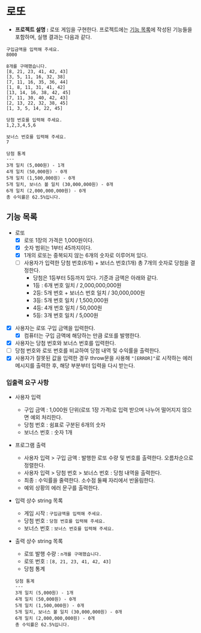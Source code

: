 # 로또

- **프로젝트 설명 :** 로또 게임을 구현한다. 프로젝트에는 [기능 목록](#기능-목록)에 작성된 기능들을 포함하며, 실행 결과는 다음과 같다.

```
구입금액을 입력해 주세요.
8000

8개를 구매했습니다.
[8, 21, 23, 41, 42, 43]
[3, 5, 11, 16, 32, 38]
[7, 11, 16, 35, 36, 44]
[1, 8, 11, 31, 41, 42]
[13, 14, 16, 38, 42, 45]
[7, 11, 30, 40, 42, 43]
[2, 13, 22, 32, 38, 45]
[1, 3, 5, 14, 22, 45]

당첨 번호를 입력해 주세요.
1,2,3,4,5,6

보너스 번호를 입력해 주세요.
7

당첨 통계
---
3개 일치 (5,000원) - 1개
4개 일치 (50,000원) - 0개
5개 일치 (1,500,000원) - 0개
5개 일치, 보너스 볼 일치 (30,000,000원) - 0개
6개 일치 (2,000,000,000원) - 0개
총 수익률은 62.5%입니다.
```

## 기능 목록

- 로또
  - [x] 로또 1장의 가격은 1,000원이다.
  - [x] 숫자 범위는 1부터 45까지이다.
  - [x] 1개의 로또는 중복되지 않는 6개의 숫자로 이루어져 있다.
  - [ ] 사용자가 입력한 당첨 번호(6개) + 보너스 번호(1개) 총 7개의 숫자로 당첨을 결정한다.
    - 당첨은 1등부터 5등까지 있다. 기준과 금액은 아래와 같다.
    - 1등 : 6개 번호 일치 / 2,000,000,000원
    - 2등: 5개 번호 + 보너스 번호 일치 / 30,000,000원
    - 3등: 5개 번호 일치 / 1,500,000원
    - 4등: 4개 번호 일치 / 50,000원
    - 5등: 3개 번호 일치 / 5,000원
- [x] 사용자는 로또 구입 금액을 입력한다.
  - [x] 컴퓨터는 구입 금액에 해당하는 만큼 로또를 발행한다.
- [x] 사용자는 당첨 번호와 보너스 번호를 입력한다.
- [ ] 당첨 번호와 로또 번호를 비교하여 당첨 내역 및 수익률을 출력한다.
- [x] 사용자가 잘못된 값을 입력한 경우 throw문을 사용해 `"[ERROR]"`로 시작하는 에러 메시지를 출력한 후, 해당 부분부터 입력을 다시 받는다.

### 입출력 요구 사항

- 사용자 입력
  - 구입 금액 : 1,000원 단위(로또 1장 가격)로 입력 받으며 나누어 떨어지지 않으면 예외 처리한다.
  - 당첨 번호 : 쉼표로 구분된 6개의 숫자
  - 보너스 번호 : 숫자 1개
- 프로그램 출력
  - 사용자 입력 > 구입 금액 : 발행한 로또 수량 및 번호를 출력한다. 오름차순으로 정렬한다.
  - 사용자 입력 > 당첨 번호 > 보너스 번호 : 당첨 내역을 출력한다.
  - 최종 : 수익률을 줄력한다. 소수점 둘째 자리에서 반올림한다.
  - 예외 상황의 에러 문구를 출력한다.
- 입력 상수 string 목록
  - 게임 시작 : `구입금액을 입력해 주세요.`
  - 당첨 번호 : `당첨 번호를 입력해 주세요.`
  - 보너스 번호 : `보너스 번호를 입력해 주세요.`
- 출력 상수 string 목록

  - 로또 발행 수량 : `n개를 구매했습니다.`
  - 로또 번호 : `[8, 21, 23, 41, 42, 43]`
  - 당첨 통계

  ```
  당첨 통계
  ---
  3개 일치 (5,000원) - 1개
  4개 일치 (50,000원) - 0개
  5개 일치 (1,500,000원) - 0개
  5개 일치, 보너스 볼 일치 (30,000,000원) - 0개
  6개 일치 (2,000,000,000원) - 0개
  총 수익률은 62.5%입니다.

  ```
